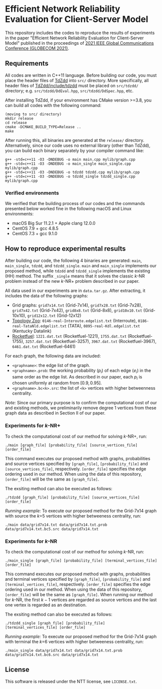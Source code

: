 # Efficient Network Reliability Evaluation for Client-Server Model

This repository includes the codes to reproduce the results of experiments in the paper "Efficient Network Reliability Evaluation for Client-Server Model" published in the proceedings of [2021 IEEE Global Communications Conference (GLOBECOM 2021)](https://globecom2021.ieee-globecom.org/).

## Requirements

All codes are written in C++11 language. Before building our code, you must place the header files of [TdZdd](https://github.com/kunisura/TdZdd) into `src/` directory. More specifically, all header files of [TdZdd/include/tdzdd](https://github.com/kunisura/TdZdd/tree/master/include/tdzdd) must be placed on `src/tdzdd/` directory; e.g. `src/tdzdd/DdEval.hpp`, `src/tdzdd/DdSpec.hpp`, etc.

After installing TdZdd, if your environment has CMake version >=3.8, you can build all codes with the following command:

```shell
(moving to src/ directory)
mkdir release
cd release
cmake -DCMAKE_BUILD_TYPE=Release ..
make
```

After running this, all binaries are generated at the `release/` directory. Alternatively, since our code uses no external library (other than TdZdd), you can build each binary separately by your compiler command like:

```shell
g++ -std=c++11 -O3 -DNDEBUG -o main main.cpp mylib/graph.cpp
g++ -std=c++11 -O3 -DNDEBUG -o main_single main_single.cpp mylib/graph.cpp
g++ -std=c++11 -O3 -DNDEBUG -o tdzdd tdzdd.cpp mylib/graph.cpp
g++ -std=c++11 -O3 -DNDEBUG -o tdzdd_single tdzdd_single.cpp mylib/graph.cpp
```

### Verified environments

We verified that the building process of our codes and the commands presented below worked fine in the following macOS and Linux environments:

- macOS Big Sur 11.2.1 + Apple clang 12.0.0
- CentOS 7.9 + gcc 4.8.5
- CentOS 7.3 + gcc 9.1.0

## How to reproduce experimental results

After building our code, the following 4 binaries are generated: `main`, `main_single`, `tdzdd`, and `tdzdd_single`. `main` and `main_single` implements our proposed method, while `tdzdd` and `tdzdd_single` implements the existing (HH) method. The suffix `_single` means that it solves the classic $k$-NR problem instead of the new $k$-NR+ problem described in our paper.

All data used in our experiments are in `data.tar.gz`. After extracting, it includes the data of the following graphs:
- Grid graphs: `grid7x14.txt` (Grid-7x14), `grid7x28.txt` (Grid-7x28), `grid7x42.txt` (Grid-7x42), `grid8x8.txt` (Grid-8x8), `grid10x10.txt` (Grid-10x10), `grid12x12.txt` (Grid-12x12)
- [Topology Zoo](http://www.topology-zoo.org/index.html): `0146-real-Interoute.edgelist.txt` (Interroute), `0186-real-TataNld.edgelist.txt` (TATA), `0895-real-Kdl.edgelist.txt` (Kentucky Datalink)
- [Rocketfuel](https://research.cs.washington.edu/networking/rocketfuel/): `1221.dat.txt` (Rocketfuel-1221), `1755.dat.txt` (Rocketfuel-1755), `3257.dat.txt` (Rocketfuel-3257), `3967.dat.txt` (Rocketfuel-3967), `6461.dat.txt` (Rocketfuel-6461)

For each graph, the following data are included:

- `<graphname>`: the edge list of the graph.
- `<graphname>.prob`: the working probability ($p_i$) of each edge ($e_i$) in the same order as the edge list. As described in our paper, each $p_i$ is chosen uniformly at random from $[0.9,0.95]$.
- `<graphname>.bc<k>.src`: the list of `<k>` vertices with higher betweenness centrality.

_Note:_ Since our primary purpose is to confirm the computational cost of our and existing methods, we preliminarily remove degree 1 vertices from these graph data as described in Section II of our paper.

### Experiments for $k$-NR+

To check the computational cost of our method for solving $k$-NR+, run:

```shell
./main [graph_file] [probability_file] [source_vertices_file] [order_file]
```

This command executes our proposed method with graphs, probabilities and source vertices specified by `[graph_file]`, `[probability_file]` and `[source_vertices_file]`, respectively. `[order_file]` specifies the edge ordering used in our method. When using the data of this repository, `[order_file]` will be the same as `[graph_file]`.

The exsiting method can also be executed as follows:

```shell
./tdzdd [graph_file] [probability_file] [source_vertices_file] [order_file]
```

_Running example:_ To execute our proposed method for the Grid-7x14 graph with source the $k=$5 vertices with higher betweeness centrality, run:

```shell
./main data/grid7x14.txt data/grid7x14.txt.prob data/grid7x14.txt.bc5.src data/grid7x14.txt
```

### Experiments for $k$-NR

To check the computational cost of our method for solving $k$-NR, run:

```shell
./main_single [graph_file] [probability_file] [terminal_vertices_file] [order_file]
```

This command executes our proposed method with graphs, probabilities and terminal vertices specified by `[graph_file]`, `[probability_file]` and `[terminal_vertices_file]`, respectively. `[order_file]` specifies the edge ordering used in our method. When using the data of this repository, `[order_file]` will be the same as `[graph_file]`. When running our method for $k$-NR, the first $k-1$ vertices are regarded as source vertices and the last one vertex is regarded as an destination.

The exsiting method can also be executed as follows:

```shell
./tdzdd_single [graph_file] [probability_file] [terminal_vertices_file] [order_file]
```

_Running example:_ To execute our proposed method for the Grid-7x14 graph with terminal the $k=$6 vertices with higher betweeness centrality, run:

```shell
./main_single data/grid7x14.txt data/grid7x14.txt.prob data/grid7x14.txt.bc6.src data/grid7x14.txt
```

## License

This software is released under the NTT license, see `LICENSE.txt`.
